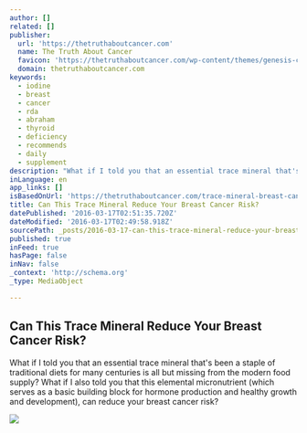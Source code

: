 ```yaml
---
author: []
related: []
publisher:
  url: 'https://thetruthaboutcancer.com'
  name: The Truth About Cancer
  favicon: 'https://thetruthaboutcancer.com/wp-content/themes/genesis-child/images/favicon.png'
  domain: thetruthaboutcancer.com
keywords:
  - iodine
  - breast
  - cancer
  - rda
  - abraham
  - thyroid
  - deficiency
  - recommends
  - daily
  - supplement
description: "What if I told you that an essential trace mineral that's been a staple of traditional diets for many centuries is all but missing from the modern food supply? What if I also told you that this elemental micronutrient (which serves as a basic building block for hormone production and healthy growth and development), can reduce your breast cancer risk?"
inLanguage: en
app_links: []
isBasedOnUrl: 'https://thetruthaboutcancer.com/trace-mineral-breast-cancer-risk/'
title: Can This Trace Mineral Reduce Your Breast Cancer Risk?
datePublished: '2016-03-17T02:51:35.720Z'
dateModified: '2016-03-17T02:49:58.918Z'
sourcePath: _posts/2016-03-17-can-this-trace-mineral-reduce-your-breast-cancer-risk.md
published: true
inFeed: true
hasPage: false
inNav: false
_context: 'http://schema.org'
_type: MediaObject

---
```

<article style=""><h1>Can This Trace Mineral Reduce Your Breast Cancer Risk?</h1><p>What if I told you that an essential trace mineral that's been a staple of traditional diets for many centuries is all but missing from the modern food supply? What if I also told you that this elemental micronutrient (which serves as a basic building block for hormone production and healthy growth and development), can reduce your breast cancer risk?</p><img src="https://d2v4vjmuxdiocn.cloudfront.net/wp-content/uploads/6-foods-rich-in-iodine-TTAC.jpg" /></article>